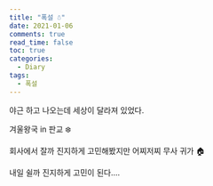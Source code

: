 ```yaml
---
title: "폭설 ☃️"
date: 2021-01-06
comments: true
read_time: false
toc: true
categories:
  - Diary
tags:
  - 폭설
---
```


야근 하고 나오는데 세상이 달라져 있었다.

겨울왕국 in 판교 ❄️

회사에서 잘까 진지하게 고민해봤지만 어찌저찌 무사 귀가 🏠

내일 쉴까 진지하게 고민이 된다....
